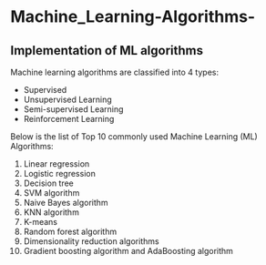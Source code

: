
# Machine_Learning-Algorithms-

##  Implementation of ML algorithms 

Machine learning algorithms are classified into 4 types:

- Supervised
- Unsupervised Learning
- Semi-supervised Learning
- Reinforcement Learning

Below is the list of Top 10 commonly used Machine Learning (ML) Algorithms:

1. Linear regression
2. Logistic regression
3. Decision tree
4. SVM algorithm
5. Naive Bayes algorithm
6. KNN algorithm
7. K-means
8. Random forest algorithm
9. Dimensionality reduction algorithms
10. Gradient boosting algorithm and AdaBoosting algorithm
